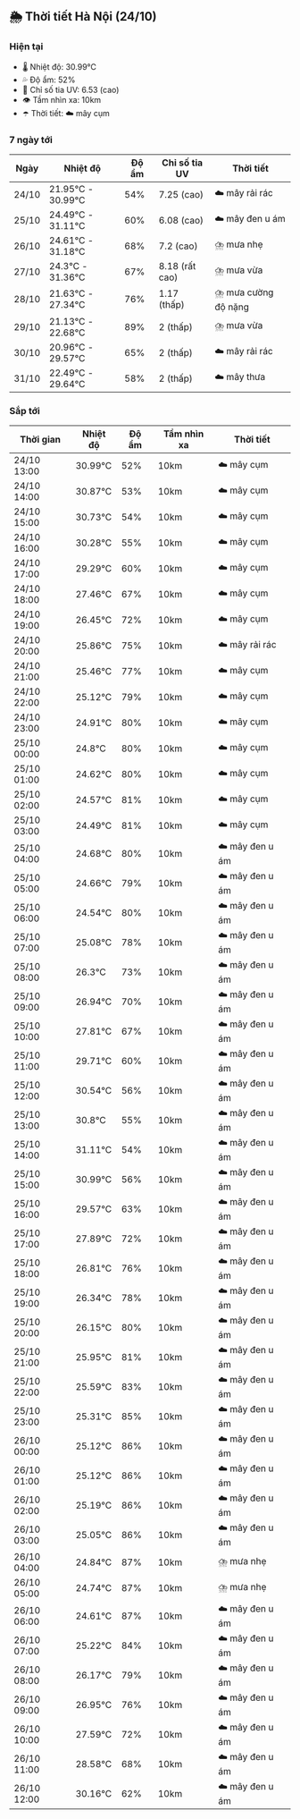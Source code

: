 ## 🌦️ Thời tiết Hà Nội (24/10)

### Hiện tại

- 🌡️ Nhiệt độ: 30.99℃
- 💦 Độ ẩm: 52%
- 🌟 Chỉ số tia UV: 6.53 (cao)
- 👁️ Tầm nhìn xa: 10km
- ☂️ Thời tiết: ☁️ mây cụm

### 7 ngày tới

| Ngày | Nhiệt độ | Độ ẩm | Chỉ số tia UV | Thời tiết |
| --- | --- | --- | --- | --- |
| 24/10 | 21.95℃ - 30.99℃ | 54% | 7.25 (cao) | ☁️ mây rải rác |
| 25/10 | 24.49℃ - 31.11℃ | 60% | 6.08 (cao) | ☁️ mây đen u ám |
| 26/10 | 24.61℃ - 31.18℃ | 68% | 7.2 (cao) | ⛈️ mưa nhẹ |
| 27/10 | 24.3℃ - 31.36℃ | 67% | 8.18 (rất cao) | ⛈️ mưa vừa |
| 28/10 | 21.63℃ - 27.34℃ | 76% | 1.17 (thấp) | ⛈️ mưa cường độ nặng |
| 29/10 | 21.13℃ - 22.68℃ | 89% | 2 (thấp) | ⛈️ mưa vừa |
| 30/10 | 20.96℃ - 29.57℃ | 65% | 2 (thấp) | ☁️ mây rải rác |
| 31/10 | 22.49℃ - 29.64℃ | 58% | 2 (thấp) | ☁️ mây thưa |

### Sắp tới

| Thời gian | Nhiệt độ | Độ ẩm | Tầm nhìn xa | Thời tiết |
| --- | --- | --- | --- | --- |
| 24/10 13:00 | 30.99℃ | 52% | 10km | ☁️ mây cụm |
| 24/10 14:00 | 30.87℃ | 53% | 10km | ☁️ mây cụm |
| 24/10 15:00 | 30.73℃ | 54% | 10km | ☁️ mây cụm |
| 24/10 16:00 | 30.28℃ | 55% | 10km | ☁️ mây cụm |
| 24/10 17:00 | 29.29℃ | 60% | 10km | ☁️ mây cụm |
| 24/10 18:00 | 27.46℃ | 67% | 10km | ☁️ mây cụm |
| 24/10 19:00 | 26.45℃ | 72% | 10km | ☁️ mây cụm |
| 24/10 20:00 | 25.86℃ | 75% | 10km | ☁️ mây rải rác |
| 24/10 21:00 | 25.46℃ | 77% | 10km | ☁️ mây cụm |
| 24/10 22:00 | 25.12℃ | 79% | 10km | ☁️ mây cụm |
| 24/10 23:00 | 24.91℃ | 80% | 10km | ☁️ mây cụm |
| 25/10 00:00 | 24.8℃ | 80% | 10km | ☁️ mây cụm |
| 25/10 01:00 | 24.62℃ | 80% | 10km | ☁️ mây cụm |
| 25/10 02:00 | 24.57℃ | 81% | 10km | ☁️ mây cụm |
| 25/10 03:00 | 24.49℃ | 81% | 10km | ☁️ mây cụm |
| 25/10 04:00 | 24.68℃ | 80% | 10km | ☁️ mây đen u ám |
| 25/10 05:00 | 24.66℃ | 79% | 10km | ☁️ mây đen u ám |
| 25/10 06:00 | 24.54℃ | 80% | 10km | ☁️ mây đen u ám |
| 25/10 07:00 | 25.08℃ | 78% | 10km | ☁️ mây đen u ám |
| 25/10 08:00 | 26.3℃ | 73% | 10km | ☁️ mây đen u ám |
| 25/10 09:00 | 26.94℃ | 70% | 10km | ☁️ mây đen u ám |
| 25/10 10:00 | 27.81℃ | 67% | 10km | ☁️ mây đen u ám |
| 25/10 11:00 | 29.71℃ | 60% | 10km | ☁️ mây đen u ám |
| 25/10 12:00 | 30.54℃ | 56% | 10km | ☁️ mây đen u ám |
| 25/10 13:00 | 30.8℃ | 55% | 10km | ☁️ mây đen u ám |
| 25/10 14:00 | 31.11℃ | 54% | 10km | ☁️ mây đen u ám |
| 25/10 15:00 | 30.99℃ | 56% | 10km | ☁️ mây đen u ám |
| 25/10 16:00 | 29.57℃ | 63% | 10km | ☁️ mây đen u ám |
| 25/10 17:00 | 27.89℃ | 72% | 10km | ☁️ mây đen u ám |
| 25/10 18:00 | 26.81℃ | 76% | 10km | ☁️ mây đen u ám |
| 25/10 19:00 | 26.34℃ | 78% | 10km | ☁️ mây đen u ám |
| 25/10 20:00 | 26.15℃ | 80% | 10km | ☁️ mây đen u ám |
| 25/10 21:00 | 25.95℃ | 81% | 10km | ☁️ mây đen u ám |
| 25/10 22:00 | 25.59℃ | 83% | 10km | ☁️ mây đen u ám |
| 25/10 23:00 | 25.31℃ | 85% | 10km | ☁️ mây đen u ám |
| 26/10 00:00 | 25.12℃ | 86% | 10km | ☁️ mây đen u ám |
| 26/10 01:00 | 25.12℃ | 86% | 10km | ☁️ mây đen u ám |
| 26/10 02:00 | 25.19℃ | 86% | 10km | ☁️ mây đen u ám |
| 26/10 03:00 | 25.05℃ | 86% | 10km | ☁️ mây đen u ám |
| 26/10 04:00 | 24.84℃ | 87% | 10km | ⛈️ mưa nhẹ |
| 26/10 05:00 | 24.74℃ | 87% | 10km | ⛈️ mưa nhẹ |
| 26/10 06:00 | 24.61℃ | 87% | 10km | ☁️ mây đen u ám |
| 26/10 07:00 | 25.22℃ | 84% | 10km | ☁️ mây đen u ám |
| 26/10 08:00 | 26.17℃ | 79% | 10km | ☁️ mây đen u ám |
| 26/10 09:00 | 26.95℃ | 76% | 10km | ☁️ mây đen u ám |
| 26/10 10:00 | 27.59℃ | 72% | 10km | ☁️ mây đen u ám |
| 26/10 11:00 | 28.58℃ | 68% | 10km | ☁️ mây đen u ám |
| 26/10 12:00 | 30.16℃ | 62% | 10km | ☁️ mây đen u ám |
